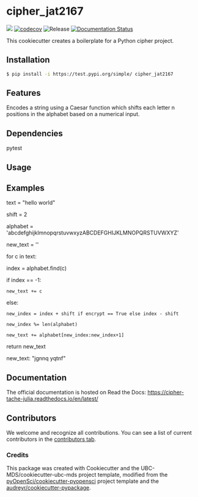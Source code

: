 # cipher_jat2167 

![](https://github.com/julia-tache/cipher_jat2167/workflows/build/badge.svg) [![codecov](https://codecov.io/gh/julia-tache/cipher_jat2167/branch/main/graph/badge.svg)](https://codecov.io/gh/julia-tache/cipher_jat2167) ![Release](https://github.com/julia-tache/cipher_jat2167/workflows/Release/badge.svg) [![Documentation Status](https://readthedocs.org/projects/cipher_jat2167/badge/?version=latest)](https://cipher_jat2167.readthedocs.io/en/latest/?badge=latest)

This cookiecutter creates a boilerplate for a Python cipher project. 

## Installation

```bash
$ pip install -i https://test.pypi.org/simple/ cipher_jat2167
```

## Features

 Encodes a string using a Caesar function which shifts each letter n positions in the alphabet based on a numerical input.

## Dependencies

pytest

## Usage

Examples
--------

text = "hello world" 

shift = 2

alphabet = 'abcdefghijklmnopqrstuvwxyzABCDEFGHIJKLMNOPQRSTUVWXYZ'

new_text = ''

for c in text:

  index = alphabet.find(c)
  
  if index == -1:
  
    new_text += c
    
  else:
  
    new_index = index + shift if encrypt == True else index - shift
    
    new_index %= len(alphabet)
    
    new_text += alphabet[new_index:new_index+1]
    
return new_text

new_text: "jgnnq yqtnf"

## Documentation

The official documentation is hosted on Read the Docs: https://cipher-tache-julia.readthedocs.io/en/latest/

## Contributors

We welcome and recognize all contributions. You can see a list of current contributors in the [contributors tab](https://github.com/julia-tache/cipher_jat2167/graphs/contributors).

### Credits

This package was created with Cookiecutter and the UBC-MDS/cookiecutter-ubc-mds project template, modified from the [pyOpenSci/cookiecutter-pyopensci](https://github.com/pyOpenSci/cookiecutter-pyopensci) project template and the [audreyr/cookiecutter-pypackage](https://github.com/audreyr/cookiecutter-pypackage).
